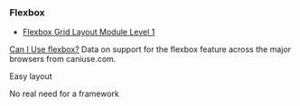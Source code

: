 ### Flexbox

* [Flexbox Grid Layout Module Level 1](https://www.w3.org/TR/css3-grid-layout/)

<p class="ciu_embed" data-feature="flexbox" data-periods="future_1,current,past_1,past_2,past_3">
  <a href="http://caniuse.com/#feat=flexbox">Can I Use flexbox?</a> Data on support for the flexbox feature across the major browsers from caniuse.com.
</p>

<aside class="notes">
Easy layout

No real need for a framework
</aside>